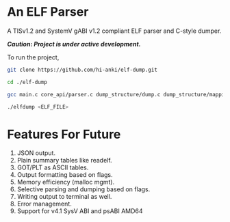 # An ELF Parser

A TISv1.2 and SystemV gABI v1.2 compliant ELF parser and C-style dumper.

***Caution: Project is under active development.***

To run the project,
```bash
git clone https://github.com/hi-anki/elf-dump.git

cd ./elf-dump

gcc main.c core_api/parser.c dump_structure/dump.c dump_structure/mappings.c -o elfdump

./elfdump <ELF_FILE>
```

# Features For Future

1. JSON output.
2. Plain summary tables like readelf.
3. GOT/PLT as ASCII tables.
4. Output formatting based on flags.
5. Memory efficiency (malloc mgmt).
6. Selective parsing and dumping based on flags.
7. Writing output to terminal as well.
8. Error management.
9. Support for v4.1 SysV ABI and psABI AMD64